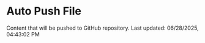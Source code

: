 # Auto Push File

Content that will be pushed to GitHub repository.
Last updated: 06/28/2025, 04:43:02 PM
